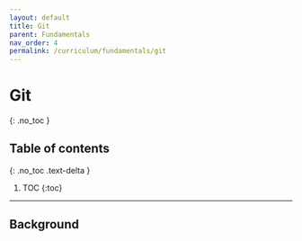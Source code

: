 ```yaml
---
layout: default
title: Git
parent: Fundamentals
nav_order: 4
permalink: /curriculum/fundamentals/git
---
```


# Git
{: .no_toc }

## Table of contents
{: .no_toc .text-delta }

1. TOC
{:toc}

---

## Background
